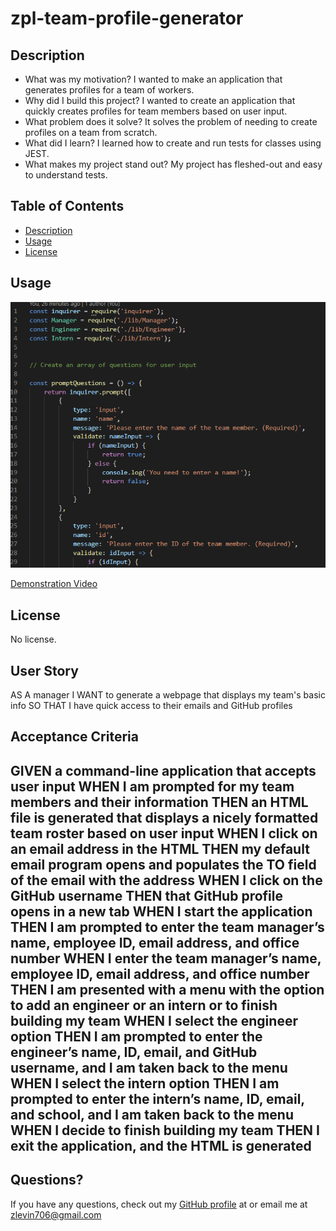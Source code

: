 # zpl-team-profile-generator
## Description
  
  - What was my motivation? I wanted to make an application that generates profiles for a team of workers.
  - Why did I build this project? I wanted to create an application that quickly creates profiles for team members based on user input.
  - What problem does it solve? It solves the problem of needing to create profiles on a team from scratch.
  - What did I learn? I learned how to create and run tests for classes using JEST.
  - What makes my project stand out? My project has fleshed-out and easy to understand tests.
## Table of Contents
  
  - [Description](#description)
  - [Usage](#usage)
  - [License](#license)

  ## Usage

  ![Application Preview](team-profile-generator-screenshot.png)
  
  [Demonstration Video](https://youtu.be/Cm081NZr5xM)
  ## License

  No license.
  ## User Story
  AS A manager
  I WANT to generate a webpage that displays my team's basic info
  SO THAT I have quick access to their emails and GitHub profiles

  ## Acceptance Criteria
  GIVEN a command-line application that accepts user input
  WHEN I am prompted for my team members and their information
  THEN an HTML file is generated that displays a nicely formatted team roster based on user input
  WHEN I click on an email address in the HTML
  THEN my default email program opens and populates the TO field of the email with the address
  WHEN I click on the GitHub username
  THEN that GitHub profile opens in a new tab
  WHEN I start the application
  THEN I am prompted to enter the team manager’s name, employee ID, email address, and office number
  WHEN I enter the team manager’s name, employee ID, email address, and office number
  THEN I am presented with a menu with the option to add an engineer or an intern or to finish building my team
  WHEN I select the engineer option
  THEN I am prompted to enter the engineer’s name, ID, email, and GitHub username, and I am taken back to the menu
  WHEN I select the intern option
  THEN I am prompted to enter the intern’s name, ID, email, and school, and I am taken back to the menu
  WHEN I decide to finish building my team
  THEN I exit the application, and the HTML is generated
  ---

  ## Questions?
  If you have any questions, check out my [GitHub profile](https://github.com/zachary-levin) at or email me at [zlevin706@gmail.com](mailto:zlevin706@gmail.com)


